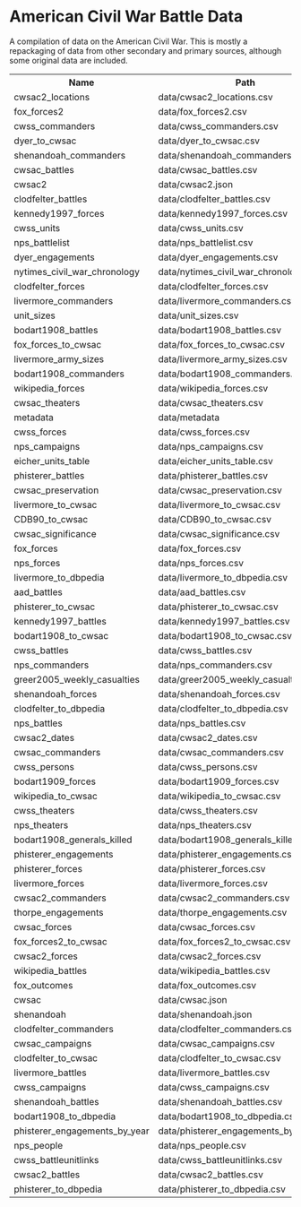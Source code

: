 # American Civil War Battle Data

A compilation of data on the American Civil War.
This is mostly a repackaging of data from other secondary and primary sources, although some original data are included.


<table>
<tr>
<th>Name</th>
<th>Path</th>
<th>Title</th>
</tr>

<tr>
<td>cwsac2_locations</td>
<td>data/cwsac2_locations.csv</td>
<td>cwsac2_locations</td>
</tr>

<tr>
<td>fox_forces2</td>
<td>data/fox_forces2.csv</td>
<td>fox_forces2</td>
</tr>

<tr>
<td>cwss_commanders</td>
<td>data/cwss_commanders.csv</td>
<td>cwss_commanders</td>
</tr>

<tr>
<td>dyer_to_cwsac</td>
<td>data/dyer_to_cwsac.csv</td>
<td>dyer_to_cwsac</td>
</tr>

<tr>
<td>shenandoah_commanders</td>
<td>data/shenandoah_commanders.csv</td>
<td>shenandoah_commanders</td>
</tr>

<tr>
<td>cwsac_battles</td>
<td>data/cwsac_battles.csv</td>
<td>cwsac_battles</td>
</tr>

<tr>
<td>cwsac2</td>
<td>data/cwsac2.json</td>
<td>cwsac2</td>
</tr>

<tr>
<td>clodfelter_battles</td>
<td>data/clodfelter_battles.csv</td>
<td>clodfelter_battles</td>
</tr>

<tr>
<td>kennedy1997_forces</td>
<td>data/kennedy1997_forces.csv</td>
<td>kennedy1997_forces</td>
</tr>

<tr>
<td>cwss_units</td>
<td>data/cwss_units.csv</td>
<td>cwss_units</td>
</tr>

<tr>
<td>nps_battlelist</td>
<td>data/nps_battlelist.csv</td>
<td>nps_battlelist</td>
</tr>

<tr>
<td>dyer_engagements</td>
<td>data/dyer_engagements.csv</td>
<td>dyer_engagements</td>
</tr>

<tr>
<td>nytimes_civil_war_chronology</td>
<td>data/nytimes_civil_war_chronology.json</td>
<td>nytimes_civil_war_chronology</td>
</tr>

<tr>
<td>clodfelter_forces</td>
<td>data/clodfelter_forces.csv</td>
<td>clodfelter_forces</td>
</tr>

<tr>
<td>livermore_commanders</td>
<td>data/livermore_commanders.csv</td>
<td>livermore_commanders</td>
</tr>

<tr>
<td>unit_sizes</td>
<td>data/unit_sizes.csv</td>
<td>unit_sizes</td>
</tr>

<tr>
<td>bodart1908_battles</td>
<td>data/bodart1908_battles.csv</td>
<td>bodart1908_battles</td>
</tr>

<tr>
<td>fox_forces_to_cwsac</td>
<td>data/fox_forces_to_cwsac.csv</td>
<td>fox_forces_to_cwsac</td>
</tr>

<tr>
<td>livermore_army_sizes</td>
<td>data/livermore_army_sizes.csv</td>
<td>livermore_army_sizes</td>
</tr>

<tr>
<td>bodart1908_commanders</td>
<td>data/bodart1908_commanders.csv</td>
<td>bodart1908_commanders</td>
</tr>

<tr>
<td>wikipedia_forces</td>
<td>data/wikipedia_forces.csv</td>
<td>wikipedia_forces</td>
</tr>

<tr>
<td>cwsac_theaters</td>
<td>data/cwsac_theaters.csv</td>
<td>cwsac_theaters</td>
</tr>

<tr>
<td>metadata</td>
<td>data/metadata</td>
<td>metadata</td>
</tr>

<tr>
<td>cwss_forces</td>
<td>data/cwss_forces.csv</td>
<td>cwss_forces</td>
</tr>

<tr>
<td>nps_campaigns</td>
<td>data/nps_campaigns.csv</td>
<td>nps_campaigns</td>
</tr>

<tr>
<td>eicher_units_table</td>
<td>data/eicher_units_table.csv</td>
<td>eicher_units_table</td>
</tr>

<tr>
<td>phisterer_battles</td>
<td>data/phisterer_battles.csv</td>
<td>phisterer_battles</td>
</tr>

<tr>
<td>cwsac_preservation</td>
<td>data/cwsac_preservation.csv</td>
<td>cwsac_preservation</td>
</tr>

<tr>
<td>livermore_to_cwsac</td>
<td>data/livermore_to_cwsac.csv</td>
<td>livermore_to_cwsac</td>
</tr>

<tr>
<td>CDB90_to_cwsac</td>
<td>data/CDB90_to_cwsac.csv</td>
<td>CDB90_to_cwsac</td>
</tr>

<tr>
<td>cwsac_significance</td>
<td>data/cwsac_significance.csv</td>
<td>cwsac_significance</td>
</tr>

<tr>
<td>fox_forces</td>
<td>data/fox_forces.csv</td>
<td>fox_forces</td>
</tr>

<tr>
<td>nps_forces</td>
<td>data/nps_forces.csv</td>
<td>nps_forces</td>
</tr>

<tr>
<td>livermore_to_dbpedia</td>
<td>data/livermore_to_dbpedia.csv</td>
<td>livermore_to_dbpedia</td>
</tr>

<tr>
<td>aad_battles</td>
<td>data/aad_battles.csv</td>
<td>aad_battles</td>
</tr>

<tr>
<td>phisterer_to_cwsac</td>
<td>data/phisterer_to_cwsac.csv</td>
<td>phisterer_to_cwsac</td>
</tr>

<tr>
<td>kennedy1997_battles</td>
<td>data/kennedy1997_battles.csv</td>
<td>kennedy1997_battles</td>
</tr>

<tr>
<td>bodart1908_to_cwsac</td>
<td>data/bodart1908_to_cwsac.csv</td>
<td>bodart1908_to_cwsac</td>
</tr>

<tr>
<td>cwss_battles</td>
<td>data/cwss_battles.csv</td>
<td>cwss_battles</td>
</tr>

<tr>
<td>nps_commanders</td>
<td>data/nps_commanders.csv</td>
<td>nps_commanders</td>
</tr>

<tr>
<td>greer2005_weekly_casualties</td>
<td>data/greer2005_weekly_casualties.csv</td>
<td>greer2005_weekly_casualties</td>
</tr>

<tr>
<td>shenandoah_forces</td>
<td>data/shenandoah_forces.csv</td>
<td>shenandoah_forces</td>
</tr>

<tr>
<td>clodfelter_to_dbpedia</td>
<td>data/clodfelter_to_dbpedia.csv</td>
<td>clodfelter_to_dbpedia</td>
</tr>

<tr>
<td>nps_battles</td>
<td>data/nps_battles.csv</td>
<td>nps_battles</td>
</tr>

<tr>
<td>cwsac2_dates</td>
<td>data/cwsac2_dates.csv</td>
<td>cwsac2_dates</td>
</tr>

<tr>
<td>cwsac_commanders</td>
<td>data/cwsac_commanders.csv</td>
<td>cwsac_commanders</td>
</tr>

<tr>
<td>cwss_persons</td>
<td>data/cwss_persons.csv</td>
<td>cwss_persons</td>
</tr>

<tr>
<td>bodart1909_forces</td>
<td>data/bodart1909_forces.csv</td>
<td>bodart1909_forces</td>
</tr>

<tr>
<td>wikipedia_to_cwsac</td>
<td>data/wikipedia_to_cwsac.csv</td>
<td>wikipedia_to_cwsac</td>
</tr>

<tr>
<td>cwss_theaters</td>
<td>data/cwss_theaters.csv</td>
<td>cwss_theaters</td>
</tr>

<tr>
<td>nps_theaters</td>
<td>data/nps_theaters.csv</td>
<td>nps_theaters</td>
</tr>

<tr>
<td>bodart1908_generals_killed</td>
<td>data/bodart1908_generals_killed.csv</td>
<td>bodart1908_generals_killed</td>
</tr>

<tr>
<td>phisterer_engagements</td>
<td>data/phisterer_engagements.csv</td>
<td>phisterer_engagements</td>
</tr>

<tr>
<td>phisterer_forces</td>
<td>data/phisterer_forces.csv</td>
<td>phisterer_forces</td>
</tr>

<tr>
<td>livermore_forces</td>
<td>data/livermore_forces.csv</td>
<td>livermore_forces</td>
</tr>

<tr>
<td>cwsac2_commanders</td>
<td>data/cwsac2_commanders.csv</td>
<td>cwsac2_commanders</td>
</tr>

<tr>
<td>thorpe_engagements</td>
<td>data/thorpe_engagements.csv</td>
<td>thorpe_engagements</td>
</tr>

<tr>
<td>cwsac_forces</td>
<td>data/cwsac_forces.csv</td>
<td>cwsac_forces</td>
</tr>

<tr>
<td>fox_forces2_to_cwsac</td>
<td>data/fox_forces2_to_cwsac.csv</td>
<td>fox_forces2_to_cwsac</td>
</tr>

<tr>
<td>cwsac2_forces</td>
<td>data/cwsac2_forces.csv</td>
<td>cwsac2_forces</td>
</tr>

<tr>
<td>wikipedia_battles</td>
<td>data/wikipedia_battles.csv</td>
<td>wikipedia_battles</td>
</tr>

<tr>
<td>fox_outcomes</td>
<td>data/fox_outcomes.csv</td>
<td>fox_outcomes</td>
</tr>

<tr>
<td>cwsac</td>
<td>data/cwsac.json</td>
<td>cwsac</td>
</tr>

<tr>
<td>shenandoah</td>
<td>data/shenandoah.json</td>
<td>shenandoah</td>
</tr>

<tr>
<td>clodfelter_commanders</td>
<td>data/clodfelter_commanders.csv</td>
<td>clodfelter_commanders</td>
</tr>

<tr>
<td>cwsac_campaigns</td>
<td>data/cwsac_campaigns.csv</td>
<td>cwsac_campaigns</td>
</tr>

<tr>
<td>clodfelter_to_cwsac</td>
<td>data/clodfelter_to_cwsac.csv</td>
<td>clodfelter_to_cwsac</td>
</tr>

<tr>
<td>livermore_battles</td>
<td>data/livermore_battles.csv</td>
<td>livermore_battles</td>
</tr>

<tr>
<td>cwss_campaigns</td>
<td>data/cwss_campaigns.csv</td>
<td>cwss_campaigns</td>
</tr>

<tr>
<td>shenandoah_battles</td>
<td>data/shenandoah_battles.csv</td>
<td>shenandoah_battles</td>
</tr>

<tr>
<td>bodart1908_to_dbpedia</td>
<td>data/bodart1908_to_dbpedia.csv</td>
<td>bodart1908_to_dbpedia</td>
</tr>

<tr>
<td>phisterer_engagements_by_year</td>
<td>data/phisterer_engagements_by_year.csv</td>
<td>phisterer_engagements_by_year</td>
</tr>

<tr>
<td>nps_people</td>
<td>data/nps_people.csv</td>
<td>nps_people</td>
</tr>

<tr>
<td>cwss_battleunitlinks</td>
<td>data/cwss_battleunitlinks.csv</td>
<td>cwss_battleunitlinks</td>
</tr>

<tr>
<td>cwsac2_battles</td>
<td>data/cwsac2_battles.csv</td>
<td>cwsac2_battles</td>
</tr>

<tr>
<td>phisterer_to_dbpedia</td>
<td>data/phisterer_to_dbpedia.csv</td>
<td>phisterer_to_dbpedia</td>
</tr>

</table>
